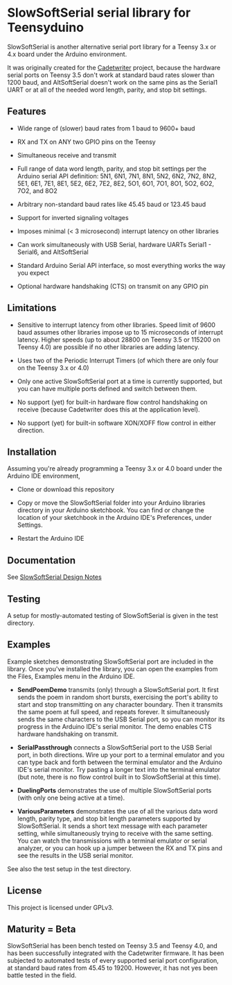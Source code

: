 # SlowSoftSerial serial library for Teensyduino

SlowSoftSerial is another alternative serial port library for
a Teensy 3.x or 4.x board under the Arduino environment.

It was originally created for the
[Cadetwriter](https://github.com/IBM-1620/Cadetwriter) project,
because the hardware serial ports on Teensy 3.5 don't work at
standard baud rates slower than 1200 baud, and AltSoftSerial
doesn't work on the same pins as the Serial1 UART or at all of
the needed word length, parity, and stop bit settings.

## Features

* Wide range of (slower) baud rates from 1 baud to 9600+ baud

* RX and TX on ANY two GPIO pins on the Teensy

* Simultaneous receive and transmit

* Full range of data word length, parity, and stop bit settings
per the Arduino serial API definition: 5N1, 6N1, 7N1, 8N1, 5N2,
6N2, 7N2, 8N2, 5E1, 6E1, 7E1, 8E1, 5E2, 6E2, 7E2, 8E2, 5O1, 6O1,
7O1, 8O1, 5O2, 6O2, 7O2, and 8O2

* Arbitrary non-standard baud rates like 45.45 baud or 123.45 baud

* Support for inverted signaling voltages

* Imposes minimal (< 3 microsecond) interrupt latency on other libraries

* Can work simultaneously with USB Serial, hardware UARTs Serial1 - Serial6,
and AltSoftSerial

* Standard Arduino Serial API interface, so most everything works
the way you expect

* Optional hardware handshaking (CTS) on transmit on any GPIO pin

## Limitations

* Sensitive to interrupt latency from other libraries. Speed limit
of 9600 baud assumes other libraries impose up to 15 microseconds of
interrupt latency. Higher speeds (up to about 28800 on Teensy 3.5 or
115200 on Teensy 4.0) are possible if no other libraries are adding
latency.

* Uses two of the Periodic Interrupt Timers (of which there are only
four on the Teensy 3.x or 4.0)

* Only one active SlowSoftSerial port at a time is currently supported,
but you can have multiple ports defined and switch between them.

* No support (yet) for built-in hardware flow control handshaking on
receive (because Cadetwriter does this at the application level).

* No support (yet) for built-in software XON/XOFF flow control in
either direction.

## Installation

Assuming you're already programming a Teensy 3.x or 4.0 board under the
Arduino IDE environment,

* Clone or download this repository

* Copy or move the SlowSoftSerial folder into your Arduino libraries
directory in your Arduino sketchbook. You can find or change the
location of your sketchbook in the Arduino IDE's Preferences, under
Settings.

* Restart the Arduino IDE

## Documentation

See [SlowSoftSerial Design Notes](SlowSoftSerial%20design%20notes.pdf)

## Testing

A setup for mostly-automated testing of SlowSoftSerial is given in
the test directory.
## Examples

Example sketches demonstrating SlowSoftSerial port are included in
the library. Once you've installed the library, you can open the
examples from the Files, Examples menu in the Arduino IDE.

* __SendPoemDemo__ transmits (only) through a SlowSoftSerial port.
It first sends the poem in random short bursts, exercising the
port's ability to start and stop transmitting on any character
boundary. Then it transmits the same poem at full speed, and repeats
forever. It simultaneously sends the same characters to the USB Serial
port, so you can monitor its progress in the Arduino IDE's serial
monitor. The demo enables CTS hardware handshaking on transmit.

* __SerialPassthrough__ connects a SlowSoftSerial port to the USB
Serial port, in both directions. Wire up your port to a terminal
emulator and you can type back and forth between the terminal emulator
and the Arduino IDE's serial monitor. Try pasting a longer text into
the terminal emulator (but note, there is no flow control built in
to SlowSoftSerial at this time).

* __DuelingPorts__ demonstrates the use of multiple SlowSoftSerial
ports (with only one being active at a time).

* __VariousParameters__ demonstrates the use of all the various
data word length, parity type, and stop bit length parameters
supported by SlowSoftSerial. It sends a short text message with
each parameter setting, while simultaneously trying to receive
with the same setting. You can watch the transmissions with a
terminal emulator or serial analyzer, or you can hook up a jumper
between the RX and TX pins and see the results in the USB serial
monitor.

See also the test setup in the test directory.

## License

This project is licensed under GPLv3.

## Maturity = Beta

SlowSoftSerial has been bench tested on Teensy 3.5 and Teensy 4.0,
and has been successfully integrated with the Cadetwriter firmware.
It has been subjected to automated tests of every supported serial
port configuration, at standard baud rates from 45.45 to 19200.
However, it has not yes been battle tested in the field.
